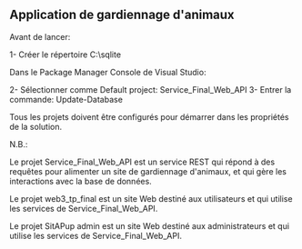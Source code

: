 ## Application de gardiennage d'animaux 

Avant de lancer:

1- Créer le répertoire C:\sqlite

Dans le Package Manager Console de Visual Studio: 

2- Sélectionner comme Default project: Service_Final_Web_API
3- Entrer la commande: Update-Database

Tous les projets doivent être configurés pour démarrer dans les propriétés de la solution.

N.B.: 

Le projet Service_Final_Web_API est un service REST qui répond à des requêtes pour alimenter un site de gardiennage d'animaux, et qui gère les interactions avec la base de données.

Le projet web3_tp_final est un site Web destiné aux utilisateurs et qui utilise les services de Service_Final_Web_API.

Le projet SitAPup admin est un site Web destiné aux administrateurs et qui utilise les services de Service_Final_Web_API.
